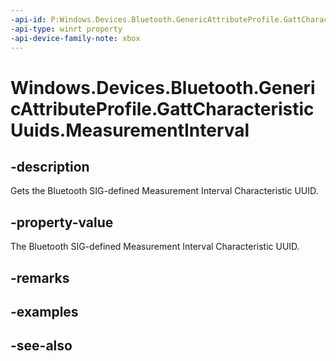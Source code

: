 ```yaml
---
-api-id: P:Windows.Devices.Bluetooth.GenericAttributeProfile.GattCharacteristicUuids.MeasurementInterval
-api-type: winrt property
-api-device-family-note: xbox
---
```


<!-- Property syntax
public System.Guid MeasurementInterval { get; }
-->

# Windows.Devices.Bluetooth.GenericAttributeProfile.GattCharacteristicUuids.MeasurementInterval

## -description
Gets the Bluetooth SIG-defined Measurement Interval Characteristic UUID.

## -property-value
The Bluetooth SIG-defined Measurement Interval Characteristic UUID.

## -remarks

## -examples

## -see-also
